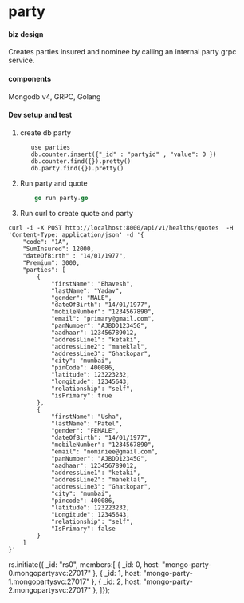 # party


#### biz design

Creates parties insured and nominee by calling an internal party grpc service. 

#### components

Mongodb v4, GRPC, Golang 

#### Dev setup and test

1. create db party 
    ```
       use parties
       db.counter.insert({"_id" : "partyid" , "value": 0 })
       db.counter.find({}).pretty()
       db.party.find({}).pretty()
    ```
2. Run party and quote 
   ``` go run ../quote/quote.go
       go run party.go
   ```

3. Run curl to create quote and party

```
curl -i -X POST http://localhost:8000/api/v1/healths/quotes  -H 'Content-Type: application/json' -d '{
    "code": "1A",
    "SumInsured": 12000,
    "dateOfBirth" : "14/01/1977",
    "Premium": 3000,
    "parties": [
        {
            "firstName": "Bhavesh",
            "lastName": "Yadav",
            "gender": "MALE",
            "dateOfBirth": "14/01/1977",
            "mobileNumber": "1234567890",
            "email": "primary@gmail.com",
            "panNumber": "AJBDD12345G",
            "aadhaar": 123456789012,
            "addressLine1": "ketaki",
            "addressLine2": "maneklal",
            "addressLine3": "Ghatkopar",
            "city": "mumbai",
            "pinCode": 400086,
            "latitude": 123223232,
            "longitude": 12345643,
            "relationship": "self",
            "isPrimary": true
        },
        {
            "firstName": "Usha",
            "lastName": "Patel",
            "gender": "FEMALE",
            "dateOfBirth": "14/01/1977",
            "mobileNumber": "1234567890",
            "email": "nominiee@gmail.com",
            "panNumber": "AJBDD12345G",
            "aadhaar": 123456789012,
            "addressLine1": "ketaki",
            "addressLine2": "maneklal",
            "addressLine3": "Ghatkopar",
            "city": "mumbai",
            "pincode": 400086,
            "latitude": 123223232,
            "Longitude": 12345643,
            "relationship": "self",
            "IsPrimary": false
        }
    ]
}'
```

rs.initiate({ _id: "rs0", members:[ 
        { _id: 0, host: "mongo-party-0.mongopartysvc:27017" },
        { _id: 1, host: "mongo-party-1.mongopartysvc:27017" },
        { _id: 2, host: "mongo-party-2.mongopartysvc:27017" },
]});
